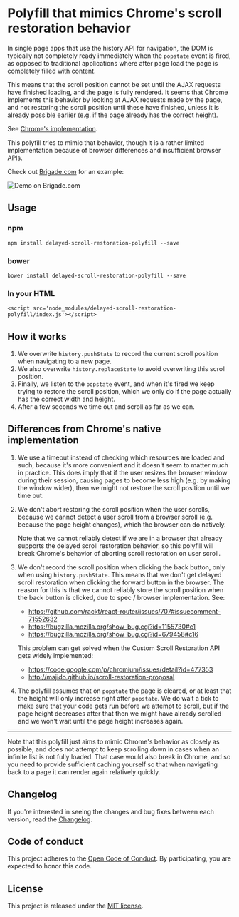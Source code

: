# Polyfill that mimics Chrome's scroll restoration behavior

In single page apps that use the history API for navigation, the DOM is
typically not completely ready immediately when the `popstate` event is
fired, as opposed to traditional applications where after page load the
page is completely filled with content.

This means that the scroll position cannot be set until the AJAX requests
have finished loading, and the page is fully rendered. It seems that Chrome
implements this behavior by looking at AJAX requests made by the page,
and not restoring the scroll position until these have finished, unless
it is already possible earlier (e.g. if the page already has the correct
height).

See [Chrome's implementation](https://chromium.googlesource.com/chromium/blink/+/5da5b59/Source/core/loader/FrameLoader.cpp#1049).

This polyfill tries to mimic that behavior, though it is a rather limited
implementation because of browser differences and insufficient browser APIs.

Check out [Brigade.com](https://brigade.com) for an example:

![Demo on Brigade.com](https://raw.github.com/brigade/delayed-scroll-restoration-polyfill/master/demo.gif)

## Usage

### npm
```
npm install delayed-scroll-restoration-polyfill --save
```

### bower
```
bower install delayed-scroll-restoration-polyfill --save
```

### In your HTML
```
<script src='node_modules/delayed-scroll-restoration-polyfill/index.js'></script>
```

## How it works

1. We overwrite `history.pushState` to record the current scroll position
   when navigating to a new page.
2. We also overwrite `history.replaceState` to avoid overwriting this scroll
   position.
3. Finally, we listen to the `popstate` event, and when it's fired we keep
   trying to restore the scroll position, which we only do if the page
   actually  has the correct width and height.
4. After a few seconds we time out and scroll as far as we can.

## Differences from Chrome's native implementation

1. We use a timeout instead of checking which resources are loaded and such,
   because it's more convenient and it doesn't seem to matter much in practice.
   This does imply that if the user resizes the browser window during their
   session, causing pages to become less high (e.g. by making the window wider),
   then we might not restore the scroll position until we time out.

2. We don't abort restoring the scroll position when the user scrolls,
   because we cannot detect a user scroll from a browser scroll (e.g. because
   the page height changes), which the browser can do natively.

   Note that we cannot reliably detect if we are in a browser that already
   supports the delayed scroll restoration behavior, so this polyfill will
   break Chrome's behavior of aborting scroll restoration on user scroll.

3. We don't record the scroll position when clicking the back button, only
   when using `history.pushState`. This means that we don't get delayed scroll
   restoration when clicking the forward button in the browser. The reason for
   this is that we cannot reliably store the scroll position when the back
   button is clicked, due to spec / browser implementation. See:
   - https://github.com/rackt/react-router/issues/707#issuecomment-71552632
   - https://bugzilla.mozilla.org/show_bug.cgi?id=1155730#c1
   - https://bugzilla.mozilla.org/show_bug.cgi?id=679458#c16

   This problem can get solved when the Custom Scroll Restoration API gets
   widely implemented:
   - https://code.google.com/p/chromium/issues/detail?id=477353
   - http://majido.github.io/scroll-restoration-proposal

4. The polyfill assumes that on `popstate` the page is cleared, or at least
   that the height will only increase right after `popstate`. We do wait a tick
   to make sure that your code gets run before we attempt to scroll, but if the
   page height decreases after that then we might have already scrolled and we
   won't wait until the page height increases again.

* * *

Note that this polyfill just aims to mimic Chrome's behavior as closely
as possible, and does not attempt to keep scrolling down in cases when an
infinite list is not fully loaded. That case would also break in Chrome,
and so you need to provide sufficient caching yourself so that when
navigating back to a page it can render again relatively quickly.

## Changelog

If you're interested in seeing the changes and bug fixes between each version,
read the [Changelog](CHANGELOG.md).

## Code of conduct

This project adheres to the [Open Code of Conduct][code-of-conduct]. By
participating, you are expected to honor this code.

[code-of-conduct]: https://github.com/brigade/code-of-conduct

## License

This project is released under the [MIT license](MIT-LICENSE).
